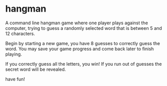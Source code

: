 # hangman

A command line hangman game where one player plays against the computer, trying to guess a randomly selected word that is between 5 and 12 characters. 

Begin by starting a new game, you have 8 guesses to correctly guess the word. You may save your game progress and come back later to finish playing. 

If you correctly guess all the letters, you win! If you run out of guesses the secret word will be revealed. 

have fun!
